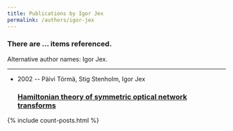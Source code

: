 ```yaml
---
title: Publications by Igor Jex
permalink: /authors/igor-jex
---
```


<h3 id="number-posts">There are ... items referenced.</h3>
<p id='info-authors'>Alternative author names: Igor Jex.</p>
<hr />
<ul class="post-list">
<li><span class='post-meta'>2002 -- Päivi Törmä, Stig Stenholm, Igor Jex</span><h3><a class='post-link' href="{{ site.baseurl }}/hamiltonian-theory-of-symmetric-optical-network-transforms">Hamiltonian theory of symmetric optical network transforms</a></h3></li>

</ul>
{% include count-posts.html %}
